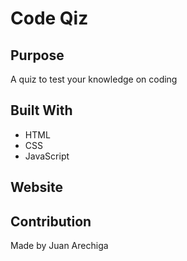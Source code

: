 # Code Qiz

## Purpose
A quiz to test your knowledge on coding

## Built With
* HTML
* CSS
* JavaScript

## Website


## Contribution
Made by Juan Arechiga


